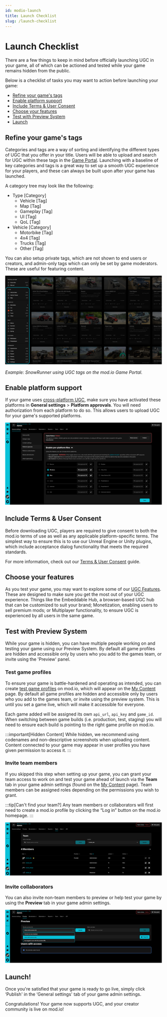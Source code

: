 ```yaml
---
id: modio-launch
title: Launch Checklist
slug: /launch-checklist
---
```


# Launch Checklist

There are a few things to keep in mind before officially launching UGC in your game, all of which can be actioned and tested while your game remains hidden from the public. 

Below is a checklist of tasks you may want to action before launching your game:

* [Refine your game's tags](#refine-your-games-tags)
* [Enable platform support](#enable-platform-support)
* [Include Terms & User Consent](#include-terms--user-consent)
* [Choose your features](#choose-your-features)
* [Test with Preview System](#test-with-preview-system)
* [Launch](#launch)

## Refine your game's tags 

Categories and tags are a way of sorting and identifying the different types of UGC that you offer in your title. Users will be able to upload and search for UGC within these tags in the [Game Portal](https://mod.io/g). Launching with a baseline of key categories and tags is a great way to set up a smooth UGC experience for your players, and these can always be built upon after your game has launched.

A category tree may look like the following:

* Type [Category]
    * Vehicle [Tag]
    * Map [Tag]
    * Gameplay [Tag]
    * UI [Tag]
    * QoL [Tag]
* Vehicle [Category]
    * Motorbike [Tag]
    * 4x4 [Tag]
    * Trucks [Tag]
    * Other [Tag]

You can also setup private tags, which are not shown to end users or creators, and admin-only tags which can only be set by game moderators. These are useful for featuring content.

![Categories and Tags example](img/tags_example.png)

*Example: SnowRunner using UGC tags on the mod.io Game Portal.*

## Enable platform support

If your game uses [cross-platform UGC](/getting-started#expand-with-cross-platform-functionality), make sure you have activated these platforms in **General settings** > **Platform approvals**. You will need authorization from each platform to do so. This allows users to upload UGC for your game's supported platforms.

![platform-settings](img/platform-support.png)

## Include Terms & User Consent

Before downloading UGC, players are required to give consent to both the mod.io terms of use as well as any applicable platform-specific terms. The simplest way to ensure this is to use our Unreal Engine or Unity plugins, which include acceptance dialog functionality that meets the required standards.

For more information, check out our [Terms & User Consent](/terms) guide. 

## Choose your features

As you test your game, you may want to explore some of our [UGC Features](/features). These are designed to make sure you get the most out of your UGC experience. Things like the Embeddable Hub, a browser-based UGC hub that can be customized to suit your brand; Monetization, enabling users to sell premium mods; or Multiplayer functionality, to ensure UGC is experienced by all users in the same game.

## Test with Preview System

While your game is hidden, you can have multiple people working on and testing your game using our Preview System. By default all game profiles are hidden and accessible only by users who you add to the games team, or invite using the 'Preview' panel. 

### Test game profiles

To ensure your game is battle-hardened and operating as intended, you can create [test game profiles](https://mod.io/g/add) on mod.io, which will appear on the [My Content](https://mod.io/content) page. By default all game profiles are hidden and accessible only by users who you add to the games team, or invite using the preview system. This is until you set a game live, which will make it accessible for everyone.

Each game added will be assigned its own <code>api_url</code>, <code>api_key</code> and <code>game_id</code>. When switching between game builds (i.e. production, test, staging) you will need to ensure each build is pointing to the right game profile on mod.io.

:::important[Hidden Content]
While hidden, we recommend using codenames and non-descriptive screenshots when uploading content. Content connected to your game may appear in user profiles you have given permission to access it.
:::

### Invite team members

If you skipped this step when setting up your game, you can grant your team access to work on and test your game ahead of launch via the **Team** tab in your game admin settings (found on the [My Content](https://mod.io/content) page). Team members can be assigned roles depending on the permissions you wish to grant.

:::tip[Can't find your team?]
Any team members or collaborators will first need to create a mod.io profile by clicking the “Log in” button on the mod.io homepage. 
:::

![team member list](img/add-team-s.png)

### Invite collaborators

You can also invite non-team members to preview or help test your game by using the **Preview** tab in your game admin settings.  

![generate collab list](img/add-collab-s.png)

## Launch!

Once you're satisfied that your game is ready to go live, simply click ‘Publish' in the ‘General settings' tab of your game admin settings. 

Congratulations! Your game now supports UGC, and your creator community is live on mod.io!
